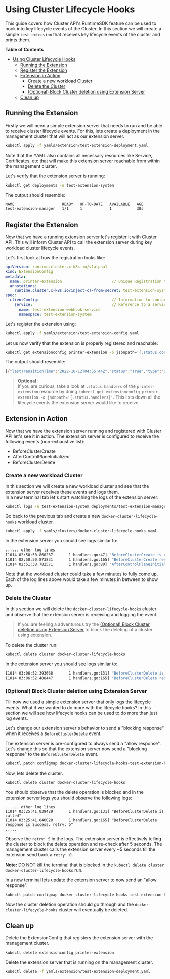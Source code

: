 # Using Cluster Lifecycle Hooks

This guide covers how Cluster API's RuntimeSDK feature can be used to hook into key lifecycle events of the Cluster.
In this section we will create a simple `test-extension` that receives key lifecycle events of the cluster and prints them.

<!-- table of contens generated via: https://github.com/thlorenz/doctoc -->
<!-- START doctoc generated TOC please keep comment here to allow auto update -->
<!-- DON'T EDIT THIS SECTION, INSTEAD RE-RUN doctoc TO UPDATE -->
**Table of Contents**

- [Using Cluster Lifecycle Hooks](#using-cluster-lifecycle-hooks)
  - [Running the Extension](#running-the-extension)
  - [Register the Extension](#register-the-extension)
  - [Extension in Action](#extension-in-action)
    - [Create a new workload Cluster](#create-a-new-workload-cluster)
    - [Delete the Cluster](#delete-the-cluster)
    - [(Optional) Block Cluster deletion using Extension Server](#optional-block-cluster-deletion-using-extension-server)
  - [Clean up](#clean-up)
<!-- END doctoc generated TOC please keep comment here to allow auto update -->

## Running the Extension

Firstly we will need a simple extension server that needs to run and be able to receive cluster lifecycle events. For this, lets create a deployment in the management cluster that will act as our extension server.

```bash
kubectl apply -f yamls/extension/test-extension-deployment.yaml
```

Note that the YAML also contains all necessary resources like Service, Certificates, etc that will make this extension server reachable from within the management cluster.

Let's verify that the extension server is running:

```bash
kubectl get deployments -n test-extension-system
```

The output should resemble:

```bash
NAME                     READY   UP-TO-DATE   AVAILABLE   AGE
test-extension-manager   1/1     1            1           30s
```

## Register the Extension

Now that we have a running extension server let's register it with Cluster API. This will inform Cluster API to call the extension server during key workload cluster lifecycle events.

Let's first look at how the registration looks like:

```yaml
apiVersion: runtime.cluster.x-k8s.io/v1alpha1
kind: ExtensionConfig
metadata:
  name: printer-extension                      // Unique Registration Name
  annotations:
    runtime.cluster.x-k8s.io/inject-ca-from-secret: test-extension-system/test-extension-webhook-service-cert
spec:
  clientConfig:                                // Information to contact the extension server
    service:                                   // Reference to a service running in the management cluster
      name: test-extension-webhook-service
      namespace: test-extension-system
```

Let's register the extension using:

```bash
kubectl apply -f yamls/extension/test-extension-config.yaml
```

Let us now verify that the extension is properly registered and reachable:

```bash
kubectl get extensionconfig printer-extension -o jsonpath='{.status.conditions}'
```

The output should resemble:

```bash
[{"lastTransitionTime":"2022-10-12T04:55:44Z","status":"True","type":"Discovered"}]
```

> **Optional**  
> If you are curious, take a look at `.status.handlers` of the `printer-extension` resource by doing `kubectl get extensionconfig printer-extension -o jsonpath='{.status.handlers}'`. This lists down all the lifecycle events the extension server would like to receive.

## Extension in Action

Now that we have the extension server running and registered with Cluster API let's see it in action. The extension server is configured to receive the following events (non-exhaustive list):

- BeforeClusterCreate
- AfterControlPlaneInitialized
- BeforeClusterDelete

### Create a new workload Cluster

In this section we will create a new workload cluster and see that the extension server receives these events and logs them.  
In a new terminal tab let's start watching the logs of the extension server:

```bash
kubectl logs -n test-extension-system deployments/test-extension-manager -f
```

Go back to the previous tab and create a new `docker-cluster-lifecycle-hooks` workload cluster.
```bash
kubectl apply -f yamls/clusters/docker-cluster-lifecycle-hooks.yaml
```

In the extension server you should see logs similar to:

```bash
...... other log lines
I1014 02:50:50.860237       1 handlers.go:47] "BeforeClusterCreate is called"
I1014 02:50:50.873831       1 handlers.go:165] "BeforeClusterCreate response is Success. retry: 0"
I1014 02:51:38.782571       1 handlers.go:80] "AfterControlPlaneInitialized is called"
```

Note that the workload cluster could take a few minutes to fully come up. Each of the log lines above would take a few minutes in between to show up.

### Delete the Cluster

In this section we will delete the `docker-cluster-lifecycle-hooks` cluster and observe that the extension server is receiving and logging the event.

> If you are feeling a adventurous try the [(Optional) Block Cluster deletion using Extension Server](#optional-block-cluster-deletion-using-extension-server) to block the deleting of a cluster using extension.

To delete the cluster run:

```bash
kubectl delete cluster docker-cluster-lifecycle-hooks
```

In the extension server you should see logs similar to:

```bash
I1014 03:06:52.393668       1 handlers.go:131] "BeforeClusterDelete is called"
I1014 03:06:52.408447       1 handlers.go:165] "BeforeClusterDelete response is Success. retry: 0"
```

### (Optional) Block Cluster deletion using Extension Server

Till now we used a simple extension server that only logs the lifecycle events. What if we wanted to do more with the lifecycle hooks? In this section we will see how lifecycle hooks can be used to do more than just log events. 

Let's change our extension server's behavior to send a "blocking response" when it receives a `BeforeClusterDelete` event.

The extension server is pre-configured to always send a "allow response". Let's change this so that the extension server now send a "blocking response" to the `BeforeClusterDelete` event.

```bash
kubectl patch configmap docker-cluster-lifecycle-hooks-test-extension-hookresponses --patch-file yamls/extension/block-patch.yaml
```

Now, lets delete the cluster.

```bash
kubectl delete cluster docker-cluster-lifecycle-hooks
```

You should observe that the delete operation is blocked and in the extension server logs you should observe the following logs:

```
...... other log lines
I1014 03:25:41.039429       1 handlers.go:131] "BeforeClusterDelete is called"
I1014 03:25:41.046028       1 handlers.go:165] "BeforeClusterDelete response is Success. retry: 5"
.....
```

Observe the `retry: 5` in the logs. The extension server is effectively telling the cluster to block the delete operation and re-check after 5 seconds. The management cluster calls the extension server every ~5 seconds till the extension send back a `retry: 0`.

**Note:** DO NOT kill the terminal that is blocked in the `kubectl delete cluster docker-cluster-lifecycle-hooks` run.

In a new terminal lets update the extension server to now send an "allow response". 

```bash
kubectl patch configmap docker-cluster-lifecycle-hooks-test-extension-hookresponses --patch-file yamls/extension/allow-patch.yaml
```

Now the cluster deletion operation should go through and the `docker-cluster-lifecycle-hooks` cluster will eventually be deleted.

## Clean up

Delete the ExtensionConfig that registers the extension server with the management cluster.

```bash
kubectl delete extensionconfig printer-extension
```

Delete the extension server that is running on the management cluster.

```bash
kubectl delete -f yamls/extension/test-extension-deployment.yaml
```
